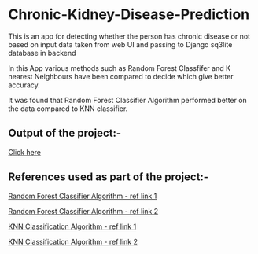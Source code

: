 # Chronic-Kidney-Disease-Prediction
This is an app for detecting whether the person has chronic disease or not based on input data taken from web UI and passing to Django sq3lite database in backend

In this App various methods such as Random Forest Classfifer and K nearest Neighbours have been compared to decide which give better accuracy.

It was found that Random Forest Classifier Algorithm performed better on the data compared to KNN classifier.


## Output of the project:- 
  [Click here](https://user-images.githubusercontent.com/60535124/113891914-23449680-97e3-11eb-8d64-46cfdcb9ad59.png)



## References used as part of the project:- 

  [Random Forest Classifier Algorithm - ref link 1](https://www.simplilearn.com/tutorials/machine-learning-tutorial/random-forest-algorithm)

  [Random Forest Classifier Algorithm - ref link 2](https://builtin.com/data-science/random-forest-algorithm)

  [KNN Classification Algorithm - ref link 1](https://www.datacamp.com/community/tutorials/k-nearest-neighbor-classification-scikit-learn)

  [KNN Classification Algorithm - ref link 2](https://www.javatpoint.com/k-nearest-neighbor-algorithm-for-machine-learning)


